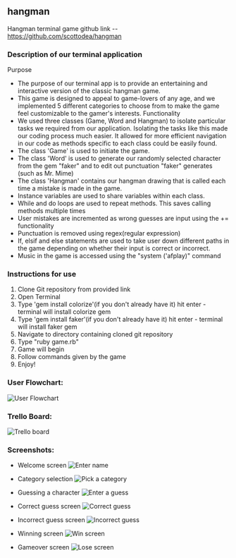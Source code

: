 ## hangman
Hangman terminal game
github link -- https://github.com/scottodea/hangman

### Description of our terminal application
Purpose
- The purpose of our terminal app is to provide an entertaining and interactive version of the classic hangman game.
- This game is designed to appeal to game-lovers of any age, and we implemented 5 different categories to choose from
to make the game feel customizable to the gamer's interests.
Functionality
- We used three classes (Game, Word and Hangman) to isolate particular tasks we required from our application. Isolating the tasks like this made our coding process much easier. It allowed for more efficient navigation in our code as methods specific to each class could be easily found.
- The class 'Game' is used to initiate the game.
- The class 'Word' is used to generate our randomly selected character from the gem "faker" and to edit out punctuation "faker" generates (such as Mr. Mime)
- The class 'Hangman' contains our hangman drawing that is called each time a mistake is made in the game.
- Instance variables are used to share variables within each class.
- While and do loops are used to repeat methods. This saves calling methods multiple times
- User mistakes are incremented as wrong guesses are input using the += functionality
- Punctuation is removed using regex(regular expression)
- If, elsif and else statements are used to take user down different paths in the game depending on whether their input is correct or incorrect.
- Music in the game is accessed using the "system ('afplay)" command


### Instructions for use
1. Clone Git repository from provided link
2. Open Terminal
3. Type 'gem install colorize'(if you don't already have it)
  hit enter - terminal will install colorize gem
4. Type 'gem install faker'(if you don't already have it)
  hit enter - terminal will install faker gem
5. Navigate to directory containing cloned git repository
6. Type "ruby game.rb"
7. Game will begin
8. Follow commands given by the game
9. Enjoy!

### User Flowchart:
![User Flowchart](https://github.com/ginodleon/hangman/blob/master/docs/flowchart.jpg)

### Trello Board:
![Trello board](https://github.com/ginodleon/hangman/blob/master/docs/Trello_board.jpg)

### Screenshots:
- Welcome screen
![Enter name](https://github.com/ginodleon/hangman/blob/master/docs/2enter_name.png)

- Category selection
![Pick a category](https://github.com/ginodleon/hangman/blob/master/docs/3category.png)

- Guessing a character
![Enter a guess](https://github.com/ginodleon/hangman/blob/master/docs/4guess.png)


- Correct guess screen
![Correct guess](https://github.com/ginodleon/hangman/blob/master/docs/5correct.png)

- Incorrect guess screen
![Incorrect guess](https://github.com/ginodleon/hangman/blob/master/docs/6wrong.png)

- Winning screen
![Win screen](https://github.com/ginodleon/hangman/blob/master/docs/7win.png)

- Gameover screen
![Lose screen](https://github.com/ginodleon/hangman/blob/master/docs/8lose.png)








